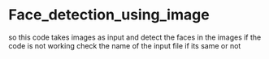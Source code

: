 # Face_detection_using_image
so this code takes images as input and detect the faces in the images 
if the code is not working check the name of the input file if its same or not 

